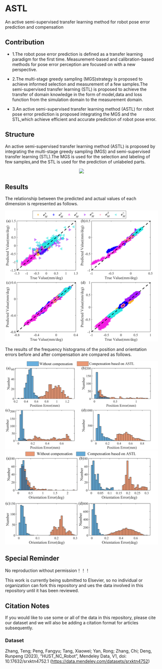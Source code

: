 # ASTL
An active semi-supervised transfer learning method for robot pose error prediction and compensation

## Contribution
- 1.The robot pose error prediction is defined as a transfer learning paradigm for the first time. Measurement-based and calibration-based methods for pose error perception are focused on with a new perspective.

- 2.The multi-stage greedy sampling (MGS)strategy is proposed to achieve informed selection and measurement of a few samples.The semi-supervised transfer learning (STL) is proposed to achieve the transfer of domain knowledge in the form of model,data and loss function from the simulation domain to the measurement domain.

- 3.An active semi-supervised transfer learning method (ASTL) for robot pose error prediction is proposed integrating the MGS and the STL,which achieve efficient and accurate prediction of robot pose error.

## Structure
An active semi-supervised transfer learning method (ASTL) is proposed by integrating the multi-stage greedy sampling (MGS) and semi-supervised transfer learning (STL).The MGS is used for the selection and labeling of few samples,and the STL is used for the prediction of unlabeled parts.
<div align=center>
<img src=https://github.com/ZhangTeng-Hust/ASTL/blob/main/IMG/all.png>
</div>

## Results
The relationship between the predicted and actual values of each dimension is represented as follows.
<div align=center>
<img src=https://github.com/ZhangTeng-Hust/ASTL/blob/main/IMG/result1.png>
</div>

The results of the frequency histograms of the position and orientation errors before and after compensation are compared as follows.
<div align=center>
<img src=https://github.com/ZhangTeng-Hust/ASTL/blob/main/IMG/Result2.png>
<img src=https://github.com/ZhangTeng-Hust/ASTL/blob/main/IMG/Result3.png>
</div>

## Special Reminder
No reproduction without permission！！！

This work is currently being submitted to Elsevier, so no individual or organization can fork this repository and ues the data involved in this repository until it has been reviewed.

## Citation Notes
If you would like to use some or all of the data in this repository, please cite our dataset and we will also be adding a citation format for articles subsequently.
### Dataset
Zhang, Teng; Peng, Fangyu; Tang, Xiaowei; Yan, Rong; Zhang, Chi; Deng, Runpeng (2023), “HUST_NC_Robot”, Mendeley Data, V1, doi: 10.17632/srxktn4752.1 (https://data.mendeley.com/datasets/srxktn4752)
